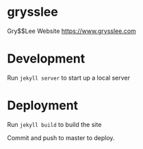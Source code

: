 # grysslee
Gry$$Lee Website https://www.grysslee.com


# Development

Run `jekyll server` to start up a local server

# Deployment

Run `jekyll build` to build the site

Commit and push to master to deploy.
